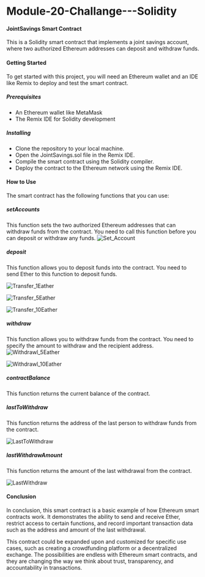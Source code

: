 # Module-20-Challange---Solidity

#### JointSavings Smart Contract
This is a Solidity smart contract that implements a joint savings account, where two authorized Ethereum addresses can deposit and withdraw funds.

#### Getting Started
To get started with this project, you will need an Ethereum wallet and an IDE like Remix to deploy and test the smart contract.

##### Prerequisites
- An Ethereum wallet like MetaMask
- The Remix IDE for Solidity development
##### Installing
- Clone the repository to your local machine.
- Open the JointSavings.sol file in the Remix IDE.
- Compile the smart contract using the Solidity compiler.
- Deploy the contract to the Ethereum network using the Remix IDE.
#### How to Use
The smart contract has the following functions that you can use:

##### setAccounts
This function sets the two authorized Ethereum addresses that can withdraw funds from the contract. You need to call this function before you can deposit or withdraw any funds.
![Set_Account ](https://user-images.githubusercontent.com/116679505/232491076-24354aed-04c2-4c2d-b78e-7e484846bc45.png)

##### deposit
This function allows you to deposit funds into the contract. You need to send Ether to this function to deposit funds.

![Transfer_1Eather](https://user-images.githubusercontent.com/116679505/232491511-78af892b-ca61-404d-b4f0-7fd3f8ab6e6f.png)

![Transfer_5Eather](https://user-images.githubusercontent.com/116679505/232491219-593afc09-cba5-4334-90f5-51a7607c0c2e.png)

![Transfer_10Eather](https://user-images.githubusercontent.com/116679505/232491263-e0cb87e2-f5f6-4f6b-bb55-0c01596bc539.png)


##### withdraw
This function allows you to withdraw funds from the contract. You need to specify the amount to withdraw and the recipient address.
![Withdrawl_5Eather](https://user-images.githubusercontent.com/116679505/232491586-b439cb56-eded-4a85-acf5-aa68949e8b9e.png)

![Withdrawl_10Eather](https://user-images.githubusercontent.com/116679505/232491603-d42558f6-d383-4943-a66b-a31a4d0dbb25.png)


##### contractBalance
This function returns the current balance of the contract.
##### lastToWithdraw
This function returns the address of the last person to withdraw funds from the contract.

![LastToWithdraw](https://user-images.githubusercontent.com/116679505/232492619-c67b517e-93ac-4285-868d-f5e4503921de.png)



##### lastWithdrawAmount
This function returns the amount of the last withdrawal from the contract.

![LastWithdraw](https://user-images.githubusercontent.com/116679505/232492647-2de82225-ab2b-4631-94fe-00900b3aeaf5.png)


#### Conclusion
In conclusion, this smart contract is a basic example of how Ethereum smart contracts work. It demonstrates the ability to send and receive Ether, restrict access to certain functions, and record important transaction data such as the address and amount of the last withdrawal.

This contract could be expanded upon and customized for specific use cases, such as creating a crowdfunding platform or a decentralized exchange. The possibilities are endless with Ethereum smart contracts, and they are changing the way we think about trust, transparency, and accountability in transactions.


